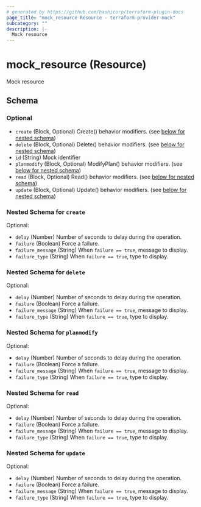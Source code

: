 ```yaml
---
# generated by https://github.com/hashicorp/terraform-plugin-docs
page_title: "mock_resource Resource - terraform-provider-mock"
subcategory: ""
description: |-
  Mock resource
---
```


# mock_resource (Resource)

Mock resource



<!-- schema generated by tfplugindocs -->
## Schema

### Optional

- `create` (Block, Optional) Create() behavior modifiers. (see [below for nested schema](#nestedblock--create))
- `delete` (Block, Optional) Delete() behavior modifiers. (see [below for nested schema](#nestedblock--delete))
- `id` (String) Mock identifier
- `planmodify` (Block, Optional) ModifyPlan() behavior modifiers. (see [below for nested schema](#nestedblock--planmodify))
- `read` (Block, Optional) Read() behavior modifiers. (see [below for nested schema](#nestedblock--read))
- `update` (Block, Optional) Update() behavior modifiers. (see [below for nested schema](#nestedblock--update))

<a id="nestedblock--create"></a>
### Nested Schema for `create`

Optional:

- `delay` (Number) Number of seconds to delay during the operation.
- `failure` (Boolean) Force a failure.
- `failure_message` (String) When `failure == true`, message to display.
- `failure_type` (String) When `failure == true`, type to display.


<a id="nestedblock--delete"></a>
### Nested Schema for `delete`

Optional:

- `delay` (Number) Number of seconds to delay during the operation.
- `failure` (Boolean) Force a failure.
- `failure_message` (String) When `failure == true`, message to display.
- `failure_type` (String) When `failure == true`, type to display.


<a id="nestedblock--planmodify"></a>
### Nested Schema for `planmodify`

Optional:

- `delay` (Number) Number of seconds to delay during the operation.
- `failure` (Boolean) Force a failure.
- `failure_message` (String) When `failure == true`, message to display.
- `failure_type` (String) When `failure == true`, type to display.


<a id="nestedblock--read"></a>
### Nested Schema for `read`

Optional:

- `delay` (Number) Number of seconds to delay during the operation.
- `failure` (Boolean) Force a failure.
- `failure_message` (String) When `failure == true`, message to display.
- `failure_type` (String) When `failure == true`, type to display.


<a id="nestedblock--update"></a>
### Nested Schema for `update`

Optional:

- `delay` (Number) Number of seconds to delay during the operation.
- `failure` (Boolean) Force a failure.
- `failure_message` (String) When `failure == true`, message to display.
- `failure_type` (String) When `failure == true`, type to display.
